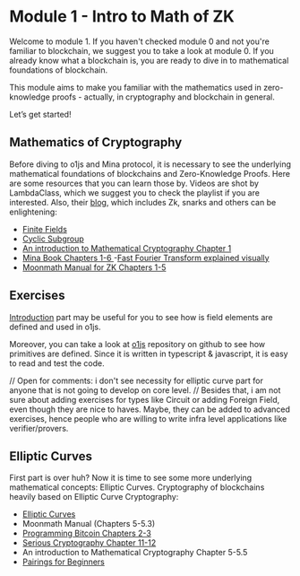 # Module 1 - Intro to Math of ZK

Welcome to module 1. If you haven't checked module 0 and not you're familiar to blockchain, we suggest you to take a look at module 0. If you already know what a blockchain is, you are ready to dive in to mathematical foundations of blockchain. 

This module aims to make you familiar with the mathematics used in zero-knowledge proofs - actually, in cryptography and blockchain in general.


Let’s get started!

## Mathematics of Cryptography

Before diving to o1js and Mina protocol, it is necessary to see the underlying mathematical foundations of blockchains and Zero-Knowledge Proofs. Here are some resources that you can learn those by. Videos are shot by LambdaClass, which we suggest you to check the playlist if you are interested. Also, their [blog](https://blog.lambdaclass.com/), which includes Zk, snarks and others can be enlightening: 

- [Finite Fields](https://www.youtube.com/watch?v=MAhmV_omOwA&list=PLFX2cij7c2PynTNWDBzmzaD6ij170ILbQ&index=9)
- [Cyclic Subgroup](https://www.youtube.com/watch?v=UIhhs38IAGM&list=PLFX2cij7c2PynTNWDBzmzaD6ij170ILbQ&index=4)
- [An introduction to Mathematical Cryptography Chapter 1](https://books.google.com.ar/books/about/An_Introduction_to_Mathematical_Cryptogr.html?id=BHuTQgAACAAJ&source=kp_book_description&redir_esc=y)
- [Mina Book Chapters 1-6 ](https://o1-labs.github.io/proof-systems/introduction.html)
    -[Fast Fourier Transform explained visually](https://www.youtube.com/watch?v=h7apO7q16V0) 
- [Moonmath Manual for ZK Chapters 1-5 ](https://github.com/LeastAuthority/moonmath-manual/releases/latest/download/main-moonmath.pdf)

## Exercises
[Introduction](https://www.minaplayground.com/tutorial/01-introduction/01-o1js) part may be useful for you to see how is field elements are defined and used in o1js. 

Moreover, you can take a look at [o1js](https://github.com/o1-labs/o1js) repository on github to see how primitives are defined. Since it is written in typescript & javascript, it is easy to read and test the code.


// Open for comments: i don't see necessity for elliptic curve part for anyone that is not going to develop on core level.
// Besides that, i am not sure about adding exercises for types like Circuit or adding Foreign Field, even though they are nice to haves. Maybe, they can be added to advanced exercises, hence people who are willing to write infra level applications like verifier/provers.
## Elliptic Curves

First part is over huh? Now it is time to see some more underlying mathematical concepts: Elliptic Curves. Cryptography of blockchains heavily based on Elliptic Curve Cryptography:

- [Elliptic Curves](https://www.youtube.com/watch?v=3InABLNaR8M&list=PLxP0p--aBHmIAeOBX1lkpTn-wAbAimg8-&index=5)
- Moonmath Manual (Chapters 5-5.3)
- [Programming Bitcoin Chapters 2-3 ](https://digilib.stekom.ac.id/assets/dokumen/ebook/feb_d82be9cf1cb52e2b294a82275318a5c8235444eb_1654093256.pdf)
- [Serious Cryptography Chapter 11-12](https://theswisessbay.ch/pdf/Books/Computer%20science/Cryptography/SeriousCryptography.pdf)
- An introduction to Mathematical Cryptography Chapter 5-5.5
- [Pairings for Beginners](https://static1.squarespace.com/static/5fdbb09f31d71c1227082339/t/5ff394720493bd28278889c6/1609798774687/PairingsForBeginners.pdf)
